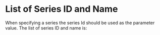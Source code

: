 
List of Series ID and Name
==========================

When specifying a series the series Id should be used as the parameter value.  The list of series ID and name is:

<div id="series"></div>

<script src="https://code.jquery.com/jquery-3.2.1.min.js"></script>
<script>

$.get("https://6aq0l8l806.execute-api.ap-southeast-2.amazonaws.com/prod/v1.0/10.25845/5c09bf93f315d/series")
.done(populateSeries);

function populateSeries(data) {
  console.log(data);
  $("#series").append("<h4>Series</h4>");
  $("#series").append("<table><tr><th>Series ID</th><th>Series Name</th></tr>")
  data.forEach((series) => $("#series").append("<tr><td>" + series.series_id + "</td><td>" + series.series_name + "</td></tr>"));
  $("#series").append("</table>");
}

</script>
